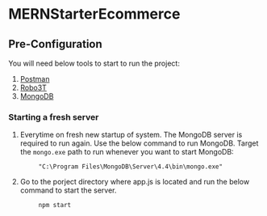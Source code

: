 # MERNStarterEcommerce

## Pre-Configuration
You will need below tools to start to run the project:
1. [Postman](https://www.postman.com/downloads/)
2. [Robo3T](https://robomongo.org/download)
3. [MongoDB](https://www.mongodb.com/try/download/community)

### Starting a fresh server
1. Everytime on fresh new startup of system. The MongoDB server is required to run again. Use the below command to run MongoDB. Target the ```mongo.exe``` path to run whenever you want to start MongoDB:
            
            "C:\Program Files\MongoDB\Server\4.4\bin\mongo.exe"
            
2. Go to the porject directory where app.js is located and run the below command to start the server.

            npm start
